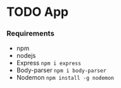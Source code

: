 # TODO App

### Requirements 
* npm
* nodejs
* Express
```npm i express```
* Body-parser
```npm i body-parser```
* Nodemon
```npm install -g nodemon```